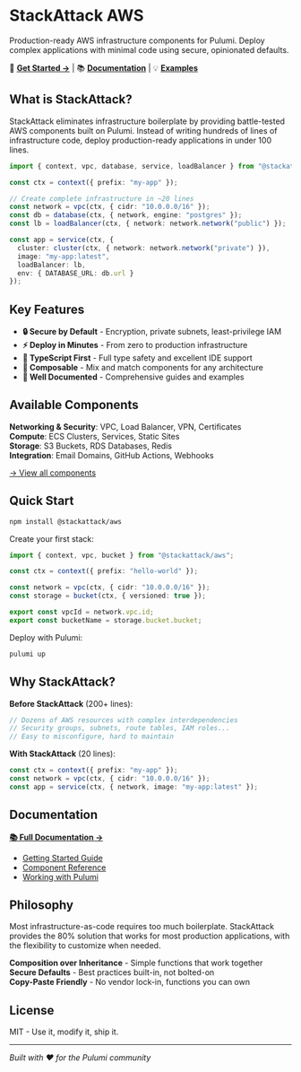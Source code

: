 # StackAttack AWS

Production-ready AWS infrastructure components for Pulumi. Deploy complex applications with minimal code using secure, opinionated defaults.

🚀 **[Get Started →](https://stackattack.camfeenstra.com)** | 📚 **[Documentation](https://stackattack.camfeenstra.com/components/)** | 💡 **[Examples](https://stackattack.camfeenstra.com/getting-started/quick-start/)**

## What is StackAttack?

StackAttack eliminates infrastructure boilerplate by providing battle-tested AWS components built on Pulumi. Instead of writing hundreds of lines of infrastructure code, deploy production-ready applications in under 100 lines.

```typescript
import { context, vpc, database, service, loadBalancer } from "@stackattack/aws";

const ctx = context({ prefix: "my-app" });

// Create complete infrastructure in ~20 lines
const network = vpc(ctx, { cidr: "10.0.0.0/16" });
const db = database(ctx, { network, engine: "postgres" });
const lb = loadBalancer(ctx, { network: network.network("public") });

const app = service(ctx, {
  cluster: cluster(ctx, { network: network.network("private") }),
  image: "my-app:latest",
  loadBalancer: lb,
  env: { DATABASE_URL: db.url }
});
```

## Key Features

- **🔒 Secure by Default** - Encryption, private subnets, least-privilege IAM
- **⚡ Deploy in Minutes** - From zero to production infrastructure
- **🎯 TypeScript First** - Full type safety and excellent IDE support  
- **🔧 Composable** - Mix and match components for any architecture
- **📖 Well Documented** - Comprehensive guides and examples

## Available Components

**Networking & Security**: VPC, Load Balancer, VPN, Certificates  
**Compute**: ECS Clusters, Services, Static Sites  
**Storage**: S3 Buckets, RDS Databases, Redis  
**Integration**: Email Domains, GitHub Actions, Webhooks

[→ View all components](https://stackattack.camfeenstra.com/components/)

## Quick Start

```bash
npm install @stackattack/aws
```

Create your first stack:

```typescript
import { context, vpc, bucket } from "@stackattack/aws";

const ctx = context({ prefix: "hello-world" });

const network = vpc(ctx, { cidr: "10.0.0.0/16" });
const storage = bucket(ctx, { versioned: true });

export const vpcId = network.vpc.id;
export const bucketName = storage.bucket.bucket;
```

Deploy with Pulumi:

```bash
pulumi up
```

## Why StackAttack?

**Before StackAttack** (200+ lines):
```typescript
// Dozens of AWS resources with complex interdependencies
// Security groups, subnets, route tables, IAM roles...
// Easy to misconfigure, hard to maintain
```

**With StackAttack** (20 lines):
```typescript
const ctx = context({ prefix: "my-app" });
const network = vpc(ctx, { cidr: "10.0.0.0/16" });
const app = service(ctx, { network, image: "my-app:latest" });
```

## Documentation

**[📚 Full Documentation →](https://stackattack.camfeenstra.com)**

- [Getting Started Guide](https://stackattack.camfeenstra.com/getting-started/introduction/)
- [Component Reference](https://stackattack.camfeenstra.com/components/)
- [Working with Pulumi](https://stackattack.camfeenstra.com/working-with-pulumi/)

## Philosophy

Most infrastructure-as-code requires too much boilerplate. StackAttack provides the 80% solution that works for most production applications, with the flexibility to customize when needed.

**Composition over Inheritance** - Simple functions that work together  
**Secure Defaults** - Best practices built-in, not bolted-on  
**Copy-Paste Friendly** - No vendor lock-in, functions you can own

## License

MIT - Use it, modify it, ship it.

---

*Built with ❤️ for the Pulumi community*